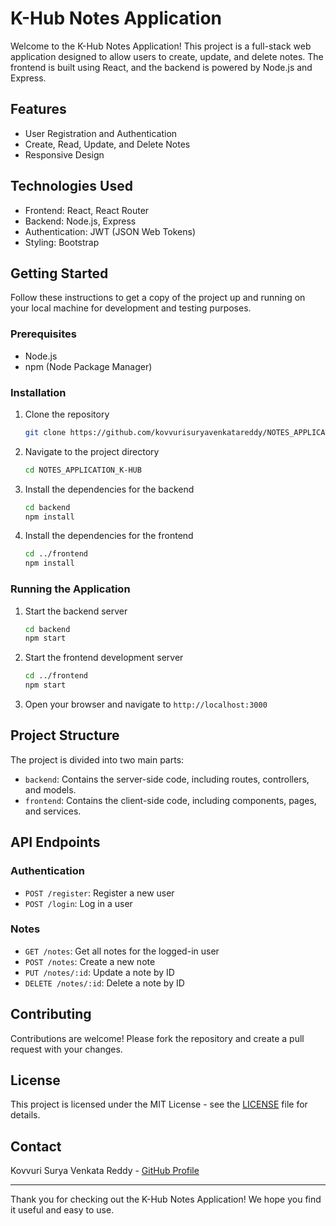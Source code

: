 # K-Hub Notes Application

Welcome to the K-Hub Notes Application! This project is a full-stack web application designed to allow users to create, update, and delete notes. The frontend is built using React, and the backend is powered by Node.js and Express.

## Features

- User Registration and Authentication
- Create, Read, Update, and Delete Notes
- Responsive Design

## Technologies Used

- Frontend: React, React Router
- Backend: Node.js, Express
- Authentication: JWT (JSON Web Tokens)
- Styling: Bootstrap

## Getting Started

Follow these instructions to get a copy of the project up and running on your local machine for development and testing purposes.

### Prerequisites

- Node.js
- npm (Node Package Manager)

### Installation

1. Clone the repository

    ```sh
    git clone https://github.com/kovvurisuryavenkatareddy/NOTES_APPLICATION_K-HUB.git
    ```

2. Navigate to the project directory

    ```sh
    cd NOTES_APPLICATION_K-HUB
    ```

3. Install the dependencies for the backend

    ```sh
    cd backend
    npm install
    ```

4. Install the dependencies for the frontend

    ```sh
    cd ../frontend
    npm install
    ```

### Running the Application

1. Start the backend server

    ```sh
    cd backend
    npm start
    ```

2. Start the frontend development server

    ```sh
    cd ../frontend
    npm start
    ```

3. Open your browser and navigate to `http://localhost:3000`

## Project Structure

The project is divided into two main parts:

- `backend`: Contains the server-side code, including routes, controllers, and models.
- `frontend`: Contains the client-side code, including components, pages, and services.

## API Endpoints

### Authentication

- `POST /register`: Register a new user
- `POST /login`: Log in a user

### Notes

- `GET /notes`: Get all notes for the logged-in user
- `POST /notes`: Create a new note
- `PUT /notes/:id`: Update a note by ID
- `DELETE /notes/:id`: Delete a note by ID

## Contributing

Contributions are welcome! Please fork the repository and create a pull request with your changes.

## License

This project is licensed under the MIT License - see the [LICENSE](LICENSE) file for details.

## Contact

Kovvuri Surya Venkata Reddy - [GitHub Profile](https://github.com/kovvurisuryavenkatareddy)

---

Thank you for checking out the K-Hub Notes Application! We hope you find it useful and easy to use.
